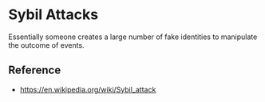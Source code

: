 # Sybil Attacks
Essentially someone creates a large number of fake identities to manipulate the outcome of events.

## Reference
- https://en.wikipedia.org/wiki/Sybil_attack
